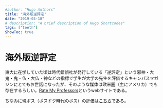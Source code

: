 ```yaml
---
#author: "Hugo Authors"
title: "海外版逆評定"
date: "2019-03-10"
# description: "A brief description of Hugo Shortcodes"
tags: ["teeth"]
ShowToc: true
---
```



# 海外版逆評定

東大に在学していた頃は時代錯誤社が発行している「逆評定」という邪神・大鬼・鬼・仏・大仏・神などの指標で学生が大学の先生を評価するキャンパスマガジンにとてもお世話になったが、そのような媒体は欧米圏（主にアメリカ）でも存在するらしい。[Rate My Professors](https://www.ratemyprofessors.com/)というwebサイトである。

ちなみに現ボス（ポスドク時代のボス）の評価は[こちら](https://www.ratemyprofessors.com/ShowRatings.jsp?tid=2465042)である。
